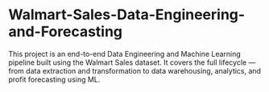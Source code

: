 # Walmart-Sales-Data-Engineering-and-Forecasting
This project is an end-to-end Data Engineering and Machine Learning pipeline built using the Walmart Sales dataset.   It covers the full lifecycle — from data extraction and transformation to data warehousing, analytics, and profit forecasting using ML.  
